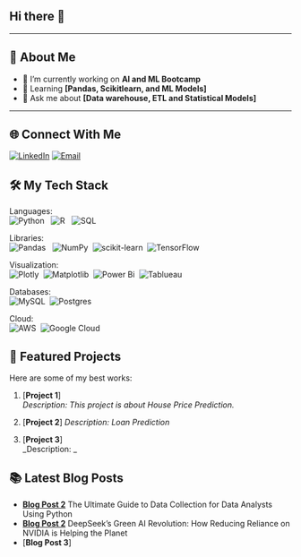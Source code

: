 ## Hi there 👋
---

## 🌟 About Me
- 🔭 I’m currently working on **AI and ML Bootcamp**
- 🌱 Learning **[Pandas, Scikitlearn, and ML Models]**
- 💬 Ask me about **[Data warehouse, ETL and Statistical Models]**

---
## 🌐 Connect With Me
[![LinkedIn](https://img.shields.io/badge/-LinkedIn-blue?style=flat-square&logo=linkedin&logoColor=white)](https://linkedin.com/in/kriti-kc-18319932)
[![Email](https://img.shields.io/badge/-Email-red?style=flat-square&logo=gmail&logoColor=white)](mailto:your-aakritikc222@gmail.com)

## 🛠️ My Tech Stack
Languages:<br>
![Python](https://img.shields.io/badge/Python-3670A0?style=plastic&logo=python&logoColor=ffdd54) &nbsp;
![R](https://img.shields.io/badge/R-%23276DC3.svg?style=plastic&logo=r&logoColor=white) &nbsp;
![SQL](https://img.shields.io/badge/SQL-%23276DC3.svg?style=plastic&logo=SQL&logoColor=white) &nbsp;

Libraries:<br> 
![Pandas](https://img.shields.io/badge/Pandas-%23150458.svg?style=plastic&logo=pandas&logoColor=white) &nbsp;
![NumPy](https://img.shields.io/badge/Numpy-%23013243.svg?style=plastic&logo=numpy&logoColor=white)&nbsp;
![scikit-learn](https://img.shields.io/badge/Scikit--learn-%23F7931E.svg?style=plastic&logo=scikit-learn&logoColor=white)&nbsp;
![TensorFlow](https://img.shields.io/badge/TensorFlow-%23FF6F00.svg?style=plastic&logo=TensorFlow&logoColor=white) &nbsp;

Visualization:<br>
![Plotly](https://img.shields.io/badge/Plotly-%233F4F75.svg?style=plastic&logo=plotly&logoColor=white)&nbsp;
![Matplotlib](https://img.shields.io/badge/Matplotlib-%23ffffff.svg?style=plastic&logo=Matplotlib&logoColor=black)&nbsp;
![Power Bi](https://img.shields.io/badge/Power-BI-F2C811?style=plastic&logo=powerbi&logoColor=black)&nbsp;
![Tablueau](https://img.shields.io/badge/Tablueau-F2C811?style=plastic&logo=tablueau&logoColor=white)&nbsp;

Databases:<br>
![MySQL](https://img.shields.io/badge/mysql-4479A1.svg?style=plastic&logo=mysql&logoColor=white)&nbsp;
![Postgres](https://img.shields.io/badge/postgres-%23316192.svg?style=plastic&logo=postgresql&logoColor=white) &nbsp;

Cloud:<br>
![AWS](https://img.shields.io/badge/AWS-%23FF9900.svg?style=plastic&logo=amazon-aws&logoColor=white)&nbsp;
![Google Cloud](https://img.shields.io/badge/GoogleCloud-%234285F4.svg?style=plastic&logo=google-cloud&logoColor=white)&nbsp; 

## 🚀 Featured Projects
Here are some of my best works:
1. [**Project 1**]  
   _Description: This project is about House Price Prediction._

2. [**Project 2**] 
   _Description: Loan Prediction_

3. [**Project 3**]  
   _Description: _

## 📚 Latest Blog Posts
- [**Blog Post 2**](https://medium.com/@aakritikc222/the-ultimate-guide-to-data-collection-for-data-analysts-using-python-c27f2f85b410) The Ultimate Guide to Data Collection for Data Analysts Using Python
- [**Blog Post 2**](https://medium.com/@aakritikc222/deepseeks-green-ai-revolution-how-reducing-reliance-on-nvidia-is-helping-the-planet-a15ccde81469) DeepSeek’s Green AI Revolution: How Reducing Reliance on NVIDIA is Helping the Planet
- [**Blog Post 3**]




